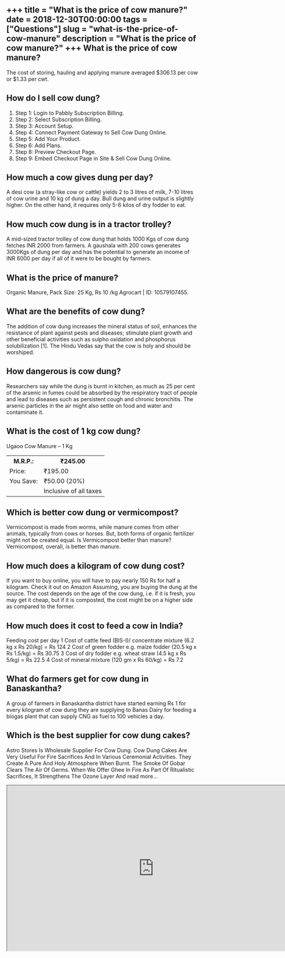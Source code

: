 +++
title = "What is the price of cow manure?"
date = 2018-12-30T00:00:00
tags = ["Questions"]
slug = "what-is-the-price-of-cow-manure"
description = "What is the price of cow manure?"
+++
What is the price of cow manure?
--------------------------------

The cost of storing, hauling and applying manure averaged $306.13 per cow or $1.33 per cwt.

How do I sell cow dung?
-----------------------

1. Step 1: Login to Pabbly Subscription Billing.
2. Step 2: Select Subscription Billing.
3. Step 3: Account Setup.
4. Step 4: Connect Payment Gateway to Sell Cow Dung Online.
5. Step 5: Add Your Product.
6. Step 6: Add Plans.
7. Step 8: Preview Checkout Page.
8. Step 9: Embed Checkout Page in Site &amp; Sell Cow Dung Online.

How much a cow gives dung per day?
----------------------------------

A desi cow (a stray-like cow or cattle) yields 2 to 3 litres of milk, 7-10 litres of cow urine and 10 kg of dung a day. Bull dung and urine output is slightly higher. On the other hand, it requires only 5-6 kilos of dry fodder to eat.

How much cow dung is in a tractor trolley?
------------------------------------------

A mid-sized tractor trolley of cow dung that holds 1000 Kgs of cow dung fetches INR 2000 from farmers. A gaushala with 200 cows generates 3000Kgs of dung per day and has the potential to generate an income of INR 6000 per day if all of it were to be bought by farmers.

What is the price of manure?
----------------------------

Organic Manure, Pack Size: 25 Kg, Rs 10 /kg Agrocart | ID: 10579107455.

What are the benefits of cow dung?
----------------------------------

The addition of cow dung increases the mineral status of soil, enhances the resistance of plant against pests and diseases; stimulate plant growth and other beneficial activities such as sulpho oxidation and phosphorus solubilization \[1\]. The Hindu Vedas say that the cow is holy and should be worshiped.

How dangerous is cow dung?
--------------------------

Researchers say while the dung is burnt in kitchen, as much as 25 per cent of the arsenic in fumes could be absorbed by the respiratory tract of people and lead to diseases such as persistent cough and chronic bronchitis. The arsenic particles in the air might also settle on food and water and contaminate it.

What is the cost of 1 kg cow dung?
----------------------------------

Ugaoo Cow Manure – 1 Kg

<table><tr><th>M.R.P.:</th><th>₹245.00</th></tr><tr><td>Price:</td><td>₹195.00</td></tr><tr><td>You Save:</td><td>₹50.00 (20%)</td></tr><tr><td></td><td>Inclusive of all taxes</td></tr></table>

Which is better cow dung or vermicompost?
-----------------------------------------

Vermicompost is made from worms, while manure comes from other animals, typically from cows or horses. But, both forms of organic fertilizer might not be created equal. Is Vermicompost better than manure? Vermicompost, overall, is better than manure.

How much does a kilogram of cow dung cost?
------------------------------------------

If you want to buy online, you will have to pay nearly 150 Rs for half a kilogram. Check it out on Amazon Assuming, you are buying the dung at the source. The cost depends on the age of the cow dung, i.e. if it is fresh, you may get it cheap, but if it is composted, the cost might be on a higher side as compared to the former.

How much does it cost to feed a cow in India?
---------------------------------------------

Feeding cost per day 1 Cost of cattle feed (BIS-I)/ concentrate mixture (6.2 kg x Rs 20/kg) = Rs 124 2 Cost of green fodder e.g. maize fodder (20.5 kg x Rs 1.5/kg) = Rs 30.75 3 Cost of dry fodder e.g. wheat straw (4.5 kg x Rs 5/kg) = Rs 22.5 4 Cost of mineral mixture (120 gm x Rs 60/kg) = Rs 7.2

What do farmers get for cow dung in Banaskantha?
------------------------------------------------

A group of farmers in Banaskantha district have started earning Rs 1 for every kilogram of cow dung they are supplying to Banas Dairy for feeding a biogas plant that can supply CNG as fuel to 100 vehicles a day.

Which is the best supplier for cow dung cakes?
----------------------------------------------

Astro Stores Is Wholesale Supplier For Cow Dung. Cow Dung Cakes Are Very Useful For Fire Sacrifices And In Various Ceremonial Activities. They Create A Pure And Holy Atmosphere When Burnt. The Smoke Of Gobar Clears The Air Of Germs. When We Offer Ghee In Fire As Part Of Ritualistic Sacrifices, It Strengthens The Ozone Layer And read more…

<iframe allow="accelerometer; autoplay; clipboard-write; encrypted-media; gyroscope; picture-in-picture" allowfullscreen="" class="__youtube_prefs__  epyt-is-override  no-lazyload" data-no-lazy="1" data-origheight="433" data-origwidth="770" data-skipgform_ajax_framebjll="" height="433" id="_ytid_50025" loading="lazy" src="https://www.youtube.com/embed/-PKjhC3b9PA?enablejsapi=1&autoplay=0&cc_load_policy=0&cc_lang_pref=&iv_load_policy=1&loop=0&modestbranding=0&rel=1&fs=1&playsinline=0&autohide=2&theme=dark&color=red&controls=1&" title="YouTube player" width="770"></iframe>